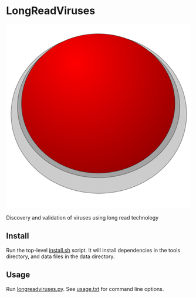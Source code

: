 LongReadViruses
===============

![Virus Button](./images/virus-button.svg)

Discovery and validation of viruses using long read technology

Install
-------

Run the top-level [install.sh][1] script.
It will install dependencies in the tools directory, and data files in the data directory.

Usage
-----

Run [longreadviruses.py][2]. See [usage.txt][3] for command line options.

[1]: install.sh
[2]: longreadviruses.py
[3]: usage.txt
